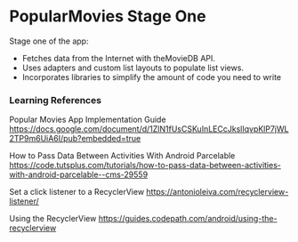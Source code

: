 # PopularMovies Stage One

Stage one of the app:
<ul>
<li>Fetches data from the Internet with theMovieDB API.
<li>Uses adapters and custom list layouts to populate list views.
<li>Incorporates libraries to simplify the amount of code you need to write
  </ul>

<h3>Learning References</h3>

Popular Movies App Implementation Guide
https://docs.google.com/document/d/1ZlN1fUsCSKuInLECcJkslIqvpKlP7jWL2TP9m6UiA6I/pub?embedded=true

How to Pass Data Between Activities With Android Parcelable
https://code.tutsplus.com/tutorials/how-to-pass-data-between-activities-with-android-parcelable--cms-29559

Set a click listener to a RecyclerView
https://antonioleiva.com/recyclerview-listener/

Using the RecyclerView
https://guides.codepath.com/android/using-the-recyclerview 
